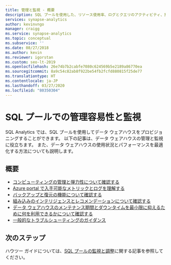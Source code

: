 ```yaml
---
title: 管理と監視 - 概要
description: SQL プールを使用した、リソース使用率、ログとクエリのアクティビティ、推奨事項、およびデータ保護 (バックアップと復元) の監視と管理容易性の概要。
services: synapse-analytics
author: kevinvngo
manager: craigg
ms.service: synapse-analytics
ms.topic: conceptual
ms.subservice: ''
ms.date: 08/27/2018
ms.author: kevin
ms.reviewer: igorstan
ms.custom: seo-lt-2019
ms.openlocfilehash: 26e74b7b2cabfe7080c624569b5e2189a86770ea
ms.sourcegitcommit: 8a9c54c82ab8f922be54fb2fcfd880815f25de77
ms.translationtype: HT
ms.contentlocale: ja-JP
ms.lasthandoff: 03/27/2020
ms.locfileid: "80350304"
---
```

# <a name="manageability-and-monitoring-with-sql-pool"></a>SQL プールでの管理容易性と監視

SQL Analytics では、SQL プールを使用してデータ ウェアハウスをプロビジョニングすることができます。 以下の記事は、データ ウェアハウスの管理と監視に役立ちます。 また、データ ウェアハウスの使用状況とパフォーマンスを最適化する方法についても説明します。

## <a name="overview"></a>概要

* [コンピューティングの管理と弾力性について確認する](sql-data-warehouse-manage-compute-overview.md)
* [Azure portal で入手可能なメトリックとログを理解する](sql-data-warehouse-concept-resource-utilization-query-activity.md)
* [バックアップと復元の機能について確認する](backup-and-restore.md)
* [組み込みのインテリジェンスとレコメンデーションについて確認する](sql-data-warehouse-concept-recommendations.md)
* [データ ウェアハウスのメンテナンス期間とダウンタイムを最小限に抑えるために何を利用できるかについて確認する](maintenance-scheduling.md)
* [一般的なトラブルシューティングのガイダンス](sql-data-warehouse-troubleshoot.md)


## <a name="next-steps"></a>次のステップ
ハウツー ガイドについては、[SQL プールの監視と調整](sql-data-warehouse-manage-monitor.md)に関する記事を参照してください。